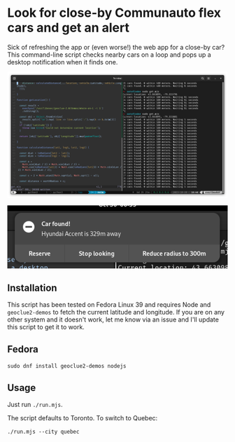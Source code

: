 Look for close-by Communauto flex cars and get an alert
========================================================

Sick of refreshing the app or (even worse!) the web app for a close-by car?
This command-line script checks nearby cars on a loop and pops up a desktop
notification when it finds one.

![CLI output](image/screenshot1.png)

![Notification](image/screenshot2.png)


Installation
------------

This script has been tested on Fedora Linux 39 and requires Node and
`geoclue2-demos` to fetch the current latitude and longitude.
If you are on any other system and it doesn't work, let me know
via an issue and I'll update this script to get it to work.

## Fedora

```
sudo dnf install geoclue2-demos nodejs
```

Usage
-----

Just run `./run.mjs`. 

The script defaults to Toronto. To switch to
Quebec:

```
./run.mjs --city quebec
```
